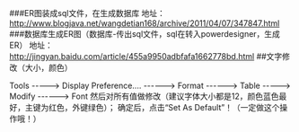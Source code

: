 ###ER图装成sql文件，在生成数据库
地址：http://www.blogjava.net/wangdetian168/archive/2011/04/07/347847.html
###数据库生成ER图（数据库-传出sql文件，sql在转入powerdesigner，生成ER）
地址：http://jingyan.baidu.com/article/455a9950adbfafa1662778bd.html
##文字修改（大小，颜色）

Tools -----> Display Preference.... ------> Format ------> Table -----> Modify ------> Font
然后对所有值做修改（建议字体大小都是12，颜色蓝色最好，主键为红色，外键绿色）；
确定后，点击“Set As Default”！（一定做这个操作哦！）